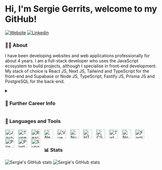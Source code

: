 # Hi, I'm Sergie Gerrits, welcome to my GitHub!
[![Website](https://img.shields.io/badge/-Website-blue?style=flat&logoColor=white)](https://sergie.net/)
[![Linkedin](https://img.shields.io/badge/-LinkedIn-blue?style=flat&logo=Linkedin&logoColor=white)]([https://www.linkedin.com/in/luciano-ciccariello/](https://www.linkedin.com/in/sergie-gerrits/))
### 👨‍💻 About
  I have been developing websites and web applications professionally
  for about 4 years. I am a full-stack developer who uses the
  JavaScript ecosystem to build projects, although I specialise in
  front-end development. My stack of choice is React JS, Next JS,
  Tailwind and TypeScript for the front-end and Supabase or Node JS,
  TypeScript, Fastify JS, Prisma JS and PostgreSQL for the back-end.

  <details>
   <summary><h3>📖 Further Career Info</h3></summary>
            <p>
              I previously come from a different background, having a
              Master&apos;s Degree in Business Management (graduated with
              honours), having studied in 4 different countries and being able to
              speak 5 languages on a reasonable level. During this time, I have
              obtained some prizes and 3 scholarships: 1) 3-week summer
              scholarship for a course on Chinese culture at the University of
              Beijing, China; 2) 6-week winter scholarship for a course on German
              language and culture at the University of Duisburg-Essen, Germany;
              3) Merit scholarship covering all my Master&apos;s Degree tuition
              fees and more, achieved after having obtained second place among all
              11 Master courses at the Faculty of Economics of the University of
              Coimbra, Portugal.
            </p>
            <p>
              Therefore, I have experience and interest in other fields outside of
              programming as well, including Business Management, Media, Foreign
              Languages and more. My typical day is learning, experimenting and
              creating different things.
            </p>
  </details>

### 💼 Languages and Tools

  <img align="left" alt="JavaScript" width="30px" style="padding-right:10px;" src="https://cdn.jsdelivr.net/gh/devicons/devicon/icons/javascript/javascript-plain.svg" />
  <img align="left" alt="TypeScript" width="30px" style="padding-right:10px;" src="https://cdn.jsdelivr.net/gh/devicons/devicon/icons/typescript/typescript-plain.svg" />
  <img align="left" alt="React" width="30px" style="padding-right:10px;" src="https://cdn.jsdelivr.net/gh/devicons/devicon/icons/react/react-original.svg" />
  <img align="left" alt="Next" width="30px" style="padding-right:10px;" src="https://cdn.jsdelivr.net/gh/devicons/devicon/icons/nextjs/nextjs-original.svg" />
  <img align="left" alt="Vue" width="30px" style="padding-right:10px;" src="https://cdn.jsdelivr.net/gh/devicons/devicon/icons/vuejs/vuejs-original.svg" />
  <img align="left" alt="Nuxt" width="30px" style="padding-right:10px;" src="https://cdn.jsdelivr.net/gh/devicons/devicon/icons/nuxtjs/nuxtjs-original.svg" />
  <img align="left" alt="HTML" width="30px" style="padding-right:10px;" src="https://cdn.jsdelivr.net/gh/devicons/devicon/icons/html5/html5-plain.svg" />
  <img align="left" alt="CSS" width="30px" style="padding-right:10px;" src="https://cdn.jsdelivr.net/gh/devicons/devicon/icons/css3/css3-plain.svg" />
  <img align="left" alt="Tailwind" width="30px" style="padding-right:10px;" src="https://cdn.jsdelivr.net/gh/devicons/devicon/icons/tailwindcss/tailwindcss-original.svg" />
  <img align="left" alt="NodeJS" width="30px" style="padding-right:10px;" src="https://cdn.jsdelivr.net/gh/devicons/devicon/icons/nodejs/nodejs-original.svg" />
  <img align="left" alt="Fastify" width="30px" style="padding-right:10px;" src="https://cdn.jsdelivr.net/gh/devicons/devicon/icons/fastify/fastify-original.svg" />
  <img align="left" alt="Prisma" width="30px" style="padding-right:10px;" src="https://cdn.jsdelivr.net/gh/devicons/devicon/icons/prisma/prisma-original.svg" />
  <img align="left" alt="PostgreSQL" width="30px" style="padding-right:10px;" src="https://cdn.jsdelivr.net/gh/devicons/devicon/icons/postgresql/postgresql-original-wordmark.svg" />
  <img align="left" alt="Supabase" width="30px" style="padding-right:10px;" src="https://cdn.jsdelivr.net/gh/devicons/devicon/icons/supabase/supabase-original.svg" />
  <br />
  <br />

### 📊 Stats

![Sergie's GitHub stats](https://github-readme-stats.vercel.app/api?username=Sergie-AGA&show_icons=true&hide_rank=true&hide=issues,contribs&theme=transparent)
![Sergie's GitHub stats](https://github-readme-stats.vercel.app/api/top-langs/?username=Sergie-AGA&layout=compact&theme=transparent)
